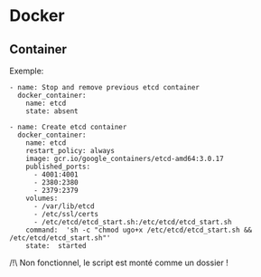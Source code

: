 # Docker

## Container

Exemple: 

    - name: Stop and remove previous etcd container
      docker_container:
        name: etcd
        state: absent
    
    - name: Create etcd container
      docker_container:
        name: etcd
        restart_policy: always
        image: gcr.io/google_containers/etcd-amd64:3.0.17
        published_ports:
          - 4001:4001
          - 2380:2380
          - 2379:2379
        volumes:
          - /var/lib/etcd
          - /etc/ssl/certs
          - /etc/etcd/etcd_start.sh:/etc/etcd/etcd_start.sh
        command:  'sh -c "chmod ugo+x /etc/etcd/etcd_start.sh && /etc/etcd/etcd_start.sh"'
        state:  started
        
/!\ Non fonctionnel, le script est monté comme un dossier !        